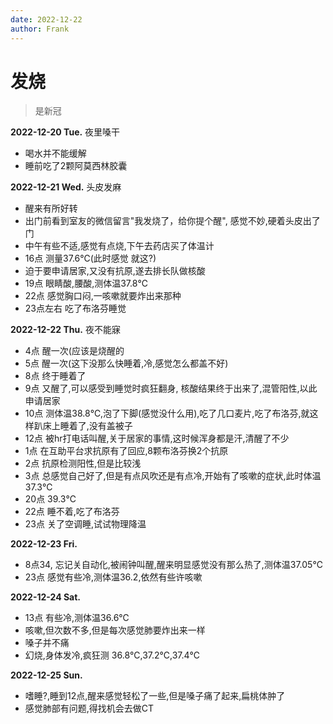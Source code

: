 ```yaml
---
date: 2022-12-22
author: Frank
---
```


# 发烧

> 是新冠

**2022-12-20 Tue.** 夜里嗓干
- 喝水并不能缓解
- 睡前吃了2颗阿莫西林胶囊

**2022-12-21 Wed.** 头皮发麻
- 醒来有所好转
- 出门前看到室友的微信留言"我发烧了，给你提个醒", 感觉不妙,硬着头皮出了门
- 中午有些不适,感觉有点烧,下午去药店买了体温计
- 16点 测量37.6℃(此时感觉 就这?)
- 迫于要申请居家,又没有抗原,遂去排长队做核酸
- 19点 眼睛酸,腰酸,测体温37.8℃
- 22点 感觉胸口闷,一咳嗽就要炸出来那种
- 23点左右 吃了布洛芬睡觉

**2022-12-22 Thu.** 夜不能寐
- 4点 醒一次(应该是烧醒的
- 5点 醒一次(这下没那么快睡着,冷,感觉怎么都盖不好)
- 8点 终于睡着了
- 9点 又醒了,可以感受到睡觉时疯狂翻身, 核酸结果终于出来了,混管阳性,以此申请居家
- 10点 测体温38.8℃,泡了下脚(感觉没什么用),吃了几口麦片,吃了布洛芬,就这样趴床上睡着了,没有盖被子
- 12点 被hr打电话叫醒,关于居家的事情,这时候浑身都是汗,清醒了不少
- 1点 在互助平台求抗原有了回应,8颗布洛芬换2个抗原
- 2点 抗原检测阳性,但是比较浅
- 3点 总感觉自己好了,但是有点风吹还是有点冷,开始有了咳嗽的症状,此时体温37.3℃
- 20点 39.3℃
- 22点 睡不着,吃了布洛芬
- 23点 关了空调睡,试试物理降温

**2022-12-23 Fri.**
- 8点34, 忘记关自动化,被闹钟叫醒,醒来明显感觉没有那么热了,测体温37.05℃
- 23点 感觉有些冷,测体温36.2,依然有些许咳嗽

**2022-12-24 Sat.**
- 13点 有些冷,测体温36.6℃
- 咳嗽,但次数不多,但是每次感觉肺要炸出来一样
- 嗓子并不痛
- 幻烧,身体发冷,疯狂测 36.8℃,37.2℃,37.4℃

**2022-12-25 Sun.**
- 嗜睡?,睡到12点,醒来感觉轻松了一些,但是嗓子痛了起来,扁桃体肿了
- 感觉肺部有问题,得找机会去做CT